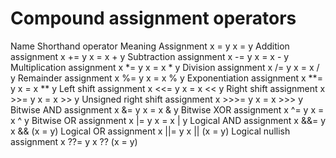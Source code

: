 # Compound assignment operators

Name	                      Shorthand operator	Meaning
Assignment	                        x = y	        x = y
Addition assignment	                x += y	        x = x + y
Subtraction assignment	            x -= y	        x = x - y
Multiplication assignment	        x *= y	        x = x * y
Division assignment	                x /= y	        x = x / y
Remainder assignment	            x %= y	        x = x % y
Exponentiation assignment	        x **= y	        x = x ** y
Left shift assignment	            x <<= y	        x = x << y
Right shift assignment	            x >>= y	        x = x >> y
Unsigned right shift assignment	    x >>>= y	    x = x >>> y
Bitwise AND assignment	            x &= y	        x = x & y
Bitwise XOR assignment	            x ^= y	        x = x ^ y
Bitwise OR assignment	            x |= y	        x = x | y
Logical AND assignment	            x &&= y	        x && (x = y)
Logical OR assignment	            x ||= y	        x || (x = y)
Logical nullish assignment	        x ??= y	        x ?? (x = y)